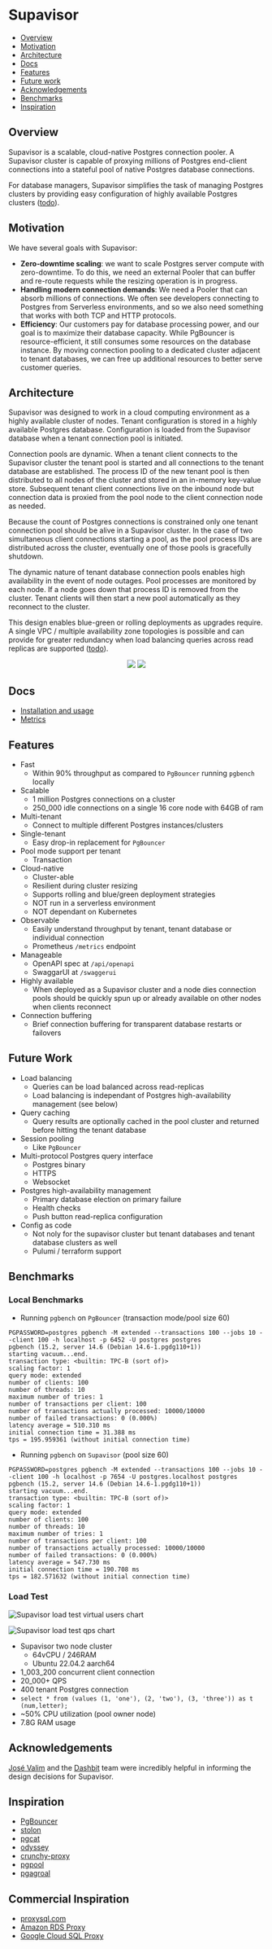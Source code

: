 # Supavisor

- [Overview](#overiew)
- [Motivation](#motivation)
- [Architecture](#architecture)
- [Docs](#docs)
- [Features](#features)
- [Future work](#future-work)
- [Acknowledgements](#acknowledgements)
- [Benchmarks](#benchmarks)
- [Inspiration](#inspiration)

## Overview

Supavisor is a scalable, cloud-native Postgres connection pooler. A Supavisor cluster is capable of proxying millions of Postgres end-client connections into a stateful pool of native Postgres database connections.

For database managers, Supavisor simplifies the task of managing Postgres clusters by providing easy configuration of highly available Postgres clusters ([todo](#future-work)).

## Motivation

We have several goals with Supavisor:

- **Zero-downtime scaling**: we want to scale Postgres server compute with zero-downtime. To do this, we need an external Pooler that can buffer and re-route requests while the resizing operation is in progress.
- **Handling modern connection demands**: We need a Pooler that can absorb millions of connections. We often see developers connecting to Postgres from Serverless environments, and so we also need something that works with both TCP and HTTP protocols.
- **Efficiency**: Our customers pay for database processing power, and our goal is to maximize their database capacity. While PgBouncer is resource-efficient, it still consumes some resources on the database instance. By moving connection pooling to a dedicated cluster adjacent to tenant databases, we can free up additional resources to better serve customer queries.

## Architecture

Supavisor was designed to work in a cloud computing environment as a highly available cluster of nodes. Tenant configuration is stored in a highly available Postgres database. Configuration is loaded from the Supavisor database when a tenant connection pool is initiated.

Connection pools are dynamic. When a tenant client connects to the Supavisor cluster the tenant pool is started and all connections to the tenant database are established. The process ID of the new tenant pool is then distributed to all nodes of the cluster and stored in an in-memory key-value store. Subsequent tenant client connections live on the inbound node but connection data is proxied from the pool node to the client connection node as needed.

Because the count of Postgres connections is constrained only one tenant connection pool should be alive in a Supavisor cluster. In the case of two simultaneous client connections starting a pool, as the pool process IDs are distributed across the cluster, eventually one of those pools is gracefully shutdown.

The dynamic nature of tenant database connection pools enables high availability in the event of node outages. Pool processes are monitored by each node. If a node goes down that process ID is removed from the cluster. Tenant clients will then start a new pool automatically as they reconnect to the cluster.

This design enables blue-green or rolling deployments as upgrades require. A single VPC / multiple availability zone topologies is possible and can provide for greater redundancy when load balancing queries across read replicas are supported ([todo](#future-work)).

<p align="center">
<img src="https://user-images.githubusercontent.com/8291514/230757308-3f020e77-a624-477f-87aa-6da918d7c78e.svg#gh-light-mode-only">
<img src="https://user-images.githubusercontent.com/8291514/230757313-df9d9a4e-aaad-4648-887b-8ccf6b7daee3.svg#gh-dark-mode-only">
</p>

## Docs

- [Installation and usage](https://github.com/supabase/supavisor/wiki/Installation-and-Usage)
- [Metrics](https://github.com/supabase/supavisor/wiki/Metrics)

## Features

- Fast
  - Within 90% throughput as compared to `PgBouncer` running `pgbench` locally
- Scalable
  - 1 million Postgres connections on a cluster
  - 250_000 idle connections on a single 16 core node with 64GB of ram
- Multi-tenant
  - Connect to multiple different Postgres instances/clusters
- Single-tenant
  - Easy drop-in replacement for `PgBouncer`
- Pool mode support per tenant
  - Transaction
- Cloud-native
  - Cluster-able
  - Resilient during cluster resizing
  - Supports rolling and blue/green deployment strategies
  - NOT run in a serverless environment
  - NOT dependant on Kubernetes
- Observable
  - Easily understand throughput by tenant, tenant database or individual connection
  - Prometheus `/metrics` endpoint
- Manageable
  - OpenAPI spec at `/api/openapi`
  - SwaggarUI at `/swaggerui`
- Highly available
  - When deployed as a Supavisor cluster and a node dies connection pools should be quickly spun up or already available on other nodes when clients reconnect
- Connection buffering
  - Brief connection buffering for transparent database restarts or failovers

## Future Work

- Load balancing
  - Queries can be load balanced across read-replicas
  - Load balancing is independant of Postgres high-availability management (see below)
- Query caching
  - Query results are optionally cached in the pool cluster and returned before hitting the tenant database
- Session pooling
  - Like `PgBouncer`
- Multi-protocol Postgres query interface
  - Postgres binary
  - HTTPS
  - Websocket
- Postgres high-availability management
  - Primary database election on primary failure
  - Health checks
  - Push button read-replica configuration
- Config as code
  - Not noly for the supavisor cluster but tenant databases and tenant database clusters as well
  - Pulumi / terraform support

## Benchmarks

### Local Benchmarks

- Running `pgbench` on `PgBouncer` (transaction mode/pool size 60)

```
PGPASSWORD=postgres pgbench -M extended --transactions 100 --jobs 10 --client 100 -h localhost -p 6452 -U postgres postgres
pgbench (15.2, server 14.6 (Debian 14.6-1.pgdg110+1))
starting vacuum...end.
transaction type: <builtin: TPC-B (sort of)>
scaling factor: 1
query mode: extended
number of clients: 100
number of threads: 10
maximum number of tries: 1
number of transactions per client: 100
number of transactions actually processed: 10000/10000
number of failed transactions: 0 (0.000%)
latency average = 510.310 ms
initial connection time = 31.388 ms
tps = 195.959361 (without initial connection time)
```

- Running `pgbench` on `Supavisor` (pool size 60)

```
PGPASSWORD=postgres pgbench -M extended --transactions 100 --jobs 10 --client 100 -h localhost -p 7654 -U postgres.localhost postgres
pgbench (15.2, server 14.6 (Debian 14.6-1.pgdg110+1))
starting vacuum...end.
transaction type: <builtin: TPC-B (sort of)>
scaling factor: 1
query mode: extended
number of clients: 100
number of threads: 10
maximum number of tries: 1
number of transactions per client: 100
number of transactions actually processed: 10000/10000
number of failed transactions: 0 (0.000%)
latency average = 547.730 ms
initial connection time = 190.708 ms
tps = 182.571632 (without initial connection time)
```

### Load Test

![Supavisor load test virtual users chart](./docs/images/load-test-vus.png)

![Supavisor load test qps chart](./docs/images/load-test-qps.png)

- Supavisor two node cluster
  - 64vCPU / 246RAM
  - Ubuntu 22.04.2 aarch64
- 1_003_200 concurrent client connection
- 20_000+ QPS
- 400 tenant Postgres connection
- `select * from (values (1, 'one'), (2, 'two'), (3, 'three')) as t (num,letter);`
- ~50% CPU utilization (pool owner node)
- 7.8G RAM usage

## Acknowledgements

[José Valim](https://github.com/josevalim) and the [Dashbit](https://dashbit.co/) team were incredibly helpful in informing the design decisions for Supavisor.

## Inspiration

- [PgBouncer](https://www.pgbouncer.org/)
- [stolon](https://github.com/sorintlab/stolon)
- [pgcat](https://github.com/levkk/pgcat)
- [odyssey](https://github.com/yandex/odyssey)
- [crunchy-proxy](https://github.com/CrunchyData/crunchy-proxy)
- [pgpool](https://www.pgpool.net/mediawiki/index.php/Main_Page)
- [pgagroal](https://github.com/agroal/pgagroal)

## Commercial Inspiration

- [proxysql.com](https://proxysql.com/)
- [Amazon RDS Proxy](https://aws.amazon.com/rds/proxy/)
- [Google Cloud SQL Proxy](https://github.com/GoogleCloudPlatform/cloud-sql-proxy)
